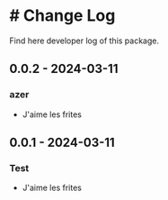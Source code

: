 # # Change Log   
Find here developer log of this package.    



## 0.0.2 - 2024-03-11
### azer
- J'aime les frites

## 0.0.1 - 2024-03-11
### Test
- J'aime les frites

